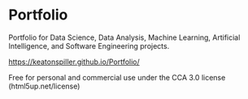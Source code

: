 # Portfolio

Portfolio for Data Science, Data Analysis, Machine Learning, Artificial Intelligence, and Software Engineering projects.

https://keatonspiller.github.io/Portfolio/

Free for personal and commercial use under the CCA 3.0 license (html5up.net/license)